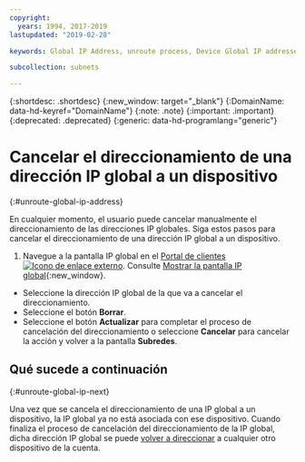 ```yaml
---
copyright:
  years: 1994, 2017-2019
lastupdated: "2019-02-28"

keywords: Global IP Address, unroute process, Device Global IP addresses

subcollection: subnets

---
```


{:shortdesc: .shortdesc}
{:new_window: target="_blank"}
{:DomainName: data-hd-keyref="DomainName"}
{:note: .note}
{:important: .important}
{:deprecated: .deprecated}
{:generic: data-hd-programlang="generic"}

# Cancelar el direccionamiento de una dirección IP global a un dispositivo
{:#unroute-global-ip-address}

En cualquier momento, el usuario puede cancelar manualmente el direccionamiento de las direcciones IP globales. Siga estos pasos para cancelar el direccionamiento de una dirección IP global a un dispositivo.

1. Navegue a la pantalla IP global en el [Portal de clientes ![Icono de enlace externo](../../icons/launch-glyph.svg "Icono de enlace externo")](https://{DomainName}/). Consulte [Mostrar la pantalla IP global](/docs/infrastructure/subnets?topic=subnets-display-global-ip-screen){:new_window}.
* Seleccione la dirección IP global de la que va a cancelar el direccionamiento.
* Seleccione el botón **Borrar**.
* Seleccione el botón **Actualizar** para completar el proceso de cancelación del direccionamiento o seleccione **Cancelar** para cancelar la acción y volver a la pantalla **Subredes**.

## Qué sucede a continuación
{:#unroute-global-ip-next}

Una vez que se cancela el direccionamiento de una IP global a un dispositivo, la IP global ya no está asociada con ese dispositivo. Cuando finaliza el proceso de cancelación del direccionamiento de la IP global, dicha dirección IP global se puede [volver a direccionar](/docs/infrastructure/subnets?topic=subnets-route-global-ip-address-device) a cualquier otro dispositivo de la cuenta.
